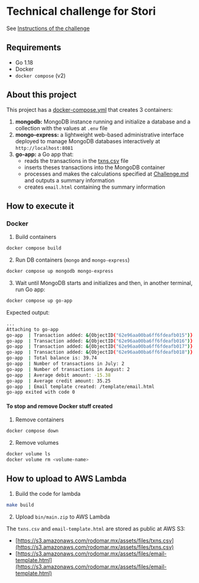 # Technical challenge for Stori

See [Instructions of the challenge](Challenge.md)

## Requirements

- Go 1.18
- Docker
- `docker compose` (v2)

## About this project

This project has a [docker-compose.yml](docker-compose.yml) that creates 3 containers:

1. **mongodb:** MongoDB instance running and initialize a database and a collection with the values at `.env` file
2. **mongo-express:** a lightweight web-based administrative interface deployed to manage MongoDB databases interactively at `http://localhost:8081`
3. **go-app:** a Go app that:
    - reads the transactions in the [txns.csv](txns.csv) file
    - inserts theses transactions into the MongoDB container
    - processes and makes the calculations specified at [Challenge.md](Challenge.md) and outputs a summary information
    - creates `email.html` containing the summary information

## How to execute it

### Docker

1. Build containers

```bash
docker compose build
```

2. Run DB containers (`mongo` and `mongo-express`)

```bash
docker compose up mongodb mongo-express
```

3. Wait until MongoDB starts and initializes and then, in another terminal, run Go app:

```bash
docker compose up go-app
```

Expected output:

```bash
...
Attaching to go-app
go-app  | Transaction added: &{ObjectID("62e96aa00ba6ff6fdeafb015")}
go-app  | Transaction added: &{ObjectID("62e96aa00ba6ff6fdeafb016")}
go-app  | Transaction added: &{ObjectID("62e96aa00ba6ff6fdeafb017")}
go-app  | Transaction added: &{ObjectID("62e96aa00ba6ff6fdeafb018")}
go-app  | Total balance is: 39.74
go-app  | Number of transactions in July: 2
go-app  | Number of transactions in August: 2
go-app  | Average debit amount: -15.38
go-app  | Average credit amount: 35.25
go-app  | Email template created: /template/email.html
go-app exited with code 0
```

#### To stop and remove Docker stuff created

1. Remove containers

```bash
docker compose down
```

2. Remove volumes

```bash
docker volume ls
docker volume rm <volume-name>
```

## How to upload to AWS Lambda

1. Build the code for lambda

```bash
make build
```

2. Upload `bin/main.zip` to AWS Lambda

The `txns.csv` and `email-template.html` are stored as public at AWS S3:

- [https://s3.amazonaws.com/rodomar.mx/assets/files/txns.csv](https://s3.amazonaws.com/rodomar.mx/assets/files/txns.csv)
- [https://s3.amazonaws.com/rodomar.mx/assets/files/email-template.html](https://s3.amazonaws.com/rodomar.mx/assets/files/email-template.html)

